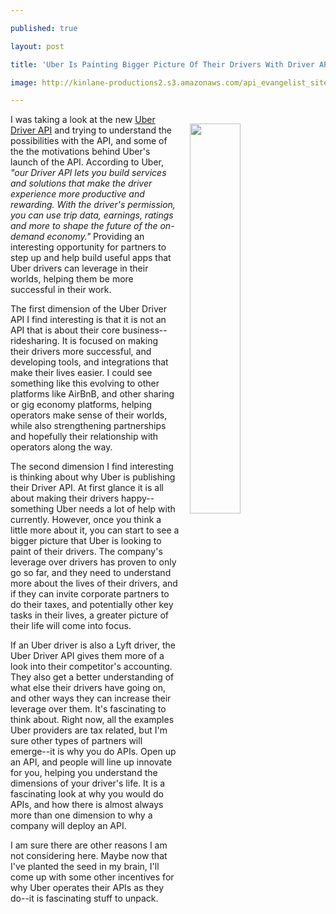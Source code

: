 ---
published: true
layout: post
title: 'Uber Is Painting Bigger Picture Of Their Drivers With Driver API Partnerships'
image: http://kinlane-productions2.s3.amazonaws.com/api_evangelist_site/blog/screen_shot_2017_03_21_at_10.42.50_pm.png
---

<p><a href="https://developer.uber.com/products/drivers"><img style="padding: 15px;" src="https://kinlane-productions2.s3.amazonaws.com/api_evangelist_site/blog/screen_shot_2017_03_21_at_10.42.50_pm.png" alt="" width="40%" align="right" /></a>
<p>I was taking a look at the new <a href="https://developer.uber.com/products/drivers">Uber Driver API</a> and trying to understand the possibilities with the API, and some of the the motivations behind Uber's launch of the API. According to Uber, <em>"o</em><span><em>ur Driver API lets you build services and solutions that make the driver experience more productive and rewarding. With the driver's permission, you can use trip data, earnings, ratings and more to shape the future of the on-demand economy."</em> Providing an interesting opportunity for partners to step up and help build useful apps that Uber drivers can leverage in their worlds, helping them be more successful in their work.</span>
<p><span>The first dimension of the Uber Driver API I find interesting is that it is not an API that is about their core business--ridesharing. It is focused on making their drivers more successful, and developing tools, and integrations that make their lives easier. I could see something like this evolving to other platforms like AirBnB, and other sharing or gig economy platforms, helping operators make sense of their worlds, while also strengthening partnerships and hopefully their relationship with operators along the way.&nbsp;</span>
<p><span>The second dimension I find interesting is thinking about why Uber is publishing their Driver API. At first glance it is all about making their drivers happy--something Uber needs a lot of help with currently. However, once you think a little more about it, you can start to see a bigger picture that Uber is looking to paint of their drivers. The company's leverage over drivers has proven to only go so far, and they need to understand more about the lives of their drivers, and if they can invite corporate partners to do their taxes, and potentially other key tasks in their lives, a greater picture of their&nbsp;life will come into focus.&nbsp;</span>
<p><span>If an Uber driver is also a Lyft driver, the Uber Driver API gives them more of a look into their competitor's accounting. They also get a better understanding of what else their drivers have going on, and other ways they can increase their leverage over them. It's fascinating to think about. Right now, all the examples Uber providers are tax related, but I'm sure other types of partners will emerge--it is why you do APIs. Open up an API, and people will line up innovate for you, helping you understand the dimensions of your driver's life. It is a fascinating look at why you would do APIs, and how there is almost always more than one dimension to why a company will deploy&nbsp;an API.</span>
<p><span>I am sure there are other reasons I am not considering here. Maybe now that I've planted the seed in my brain, I'll come up with some other incentives for why Uber operates their APIs as they do--it is fascinating stuff to unpack.</span>


